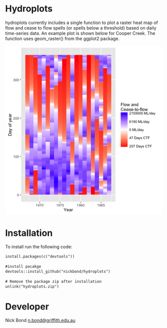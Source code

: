 <!-- README.md is generated from README.Rmd. Please edit that file -->
Hydroplots
==========

hydroplots currently includes a single function to plot a raster heat map of flow and cease to flow spells (or spells below a threshold) based on daily time-series data. An example plot is shown below for Cooper Creek. The function uses geom\_raster() from the ggplot2 package.

![Alt tag](https://github.com/nickbond/hydroplots/raw/master/ctf_heatmap.png "CTF Heatmap")

Installation
============

To install run the following code:

    install.packages(c("devtools"))

    #install pacakge
    devtools::install_github("nickbond/hydroplots")

    # Remove the package zip after installation
    unlink("hydroplots.zip")

Developer
=========

Nick Bond <n.bond@griffith.edu.au>
